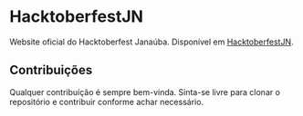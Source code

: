 # HacktoberfestJN
Website oficial do Hacktoberfest Janaúba.
Disponível em [HacktoberfestJN](https://hacktoberfestjn.netlify.com/).

## Contribuições
Qualquer contribuíção é sempre bem-vinda. Sinta-se livre para clonar o repositório e contribuir conforme achar necessário.

